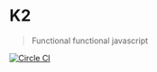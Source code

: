 # K2

> Functional functional javascript

[![Circle CI](https://circleci.com/gh/kensho/k2.svg?style=svg)](https://circleci.com/gh/kensho/k2)
